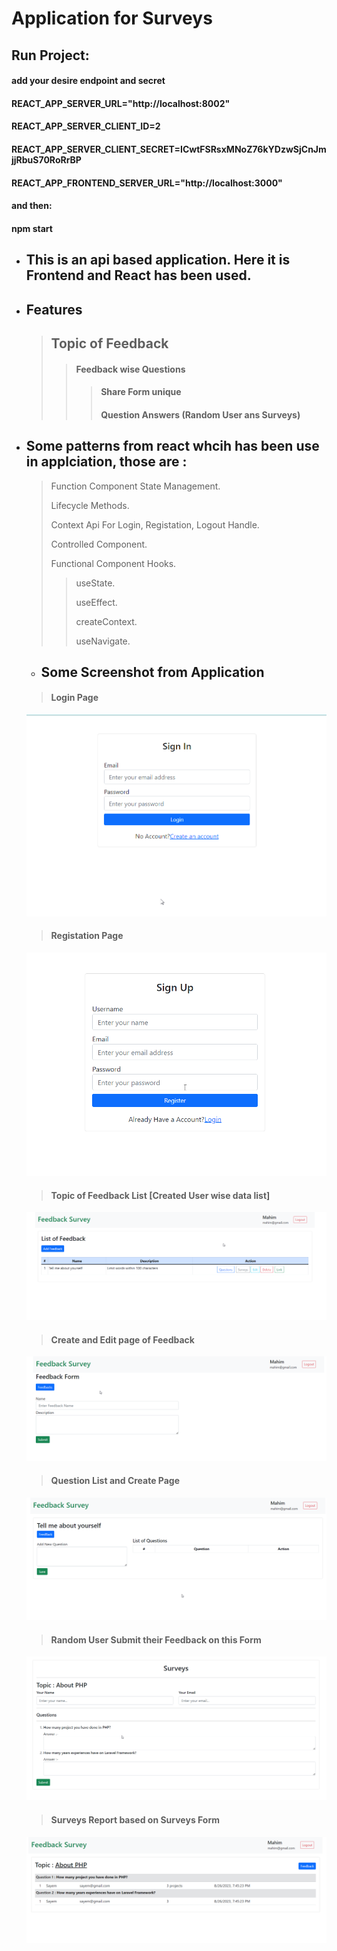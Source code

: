# Application for Surveys
## Run Project:

#### add your desire endpoint and secret
#### REACT_APP_SERVER_URL="http://localhost:8002"
#### REACT_APP_SERVER_CLIENT_ID=2
#### REACT_APP_SERVER_CLIENT_SECRET=ICwtFSRsxMNoZ76kYDzwSjCnJmjjRbuS70RoRrBP
#### REACT_APP_FRONTEND_SERVER_URL="http://localhost:3000"
#### and then:
#### npm start


* ## This is an api based application. Here it is Frontend and React has been used.
* ## Features
    > ## Topic of Feedback
    >> #### Feedback wise Questions
    >>> #### Share Form unique
    >>> #### Question Answers  (Random User ans Surveys)
* ## Some patterns from react whcih has been use in applciation, those are : 
    > Function Component State Management.
    >
    > Lifecycle Methods.
    >
    > Context Api For Login, Registation, Logout Handle.
    >
    > Controlled Component.
    >
    > Functional Component Hooks.
    >>
    >> useState.
    >>
    >> useEffect.
    >>
    >> createContext.
    >>
    >> useNavigate.

    * ## Some Screenshot from Application
    > #### Login Page
    [![Login](./login.png "login")](./login.png)
    > #### Registation Page
    [![register](./register.png "register")](./register.png)
    > #### Topic of Feedback List [Created User wise data list]
    [![feedback_list](./feedback_list.png "feedback_list")](./feedback_list.png)
    > #### Create and Edit page of Feedback
    [![feedback_add_form](./feedback_add_form.png "feedback_add_form")](./feedback_add_form.png)
    > #### Question List and Create Page
    [![question_list_add_page](./question_list_add_page.png "question_list_add_page")](./question_list_add_page.png)
    > #### Random User Submit their Feedback on this Form
    [![user_response_page](./user_response_page.png "user_response_page")](./user_response_page.png)
    > #### Surveys Report based on Surveys Form
    [![surveys_report](./surveys_report.png "surveys_report")](./surveys_report.png)
   
 
